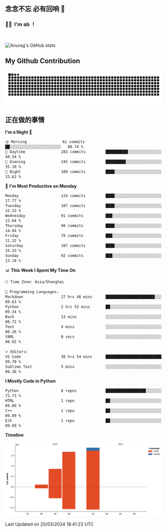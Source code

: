 ## 念念不忘 必有回响  👋
### 👨‍🔧&nbsp;&nbsp;I'm ab ！

<br>

![Anurag's GitHub stats](https://github-readme-stats.vercel.app/api?username=abinzzz&count_private=true&show_icons=true&theme=tokyonight)


## My Github Contribution
![](https://github.com/abinzzz/abinzzz/blob/output/github-contribution-grid-snake.svg)

## 正在做的事情

<!--START_SECTION:waka-->
**I'm a Night 🦉** 

```text
🌞 Morning                61 commits          ██░░░░░░░░░░░░░░░░░░░░░░░   08.74 % 
🌆 Daytime                283 commits         ██████████░░░░░░░░░░░░░░░   40.54 % 
🌃 Evening                245 commits         █████████░░░░░░░░░░░░░░░░   35.10 % 
🌙 Night                  109 commits         ████░░░░░░░░░░░░░░░░░░░░░   15.62 % 
```
📅 **I'm Most Productive on Monday** 

```text
Monday                   124 commits         ████░░░░░░░░░░░░░░░░░░░░░   17.77 % 
Tuesday                  107 commits         ████░░░░░░░░░░░░░░░░░░░░░   15.33 % 
Wednesday                91 commits          ███░░░░░░░░░░░░░░░░░░░░░░   13.04 % 
Thursday                 98 commits          ████░░░░░░░░░░░░░░░░░░░░░   14.04 % 
Friday                   79 commits          ███░░░░░░░░░░░░░░░░░░░░░░   11.32 % 
Saturday                 107 commits         ████░░░░░░░░░░░░░░░░░░░░░   15.33 % 
Sunday                   92 commits          ███░░░░░░░░░░░░░░░░░░░░░░   13.18 % 
```


📊 **This Week I Spent My Time On** 

```text
🕑︎ Time Zone: Asia/Shanghai

💬 Programming Languages: 
Markdown                 27 hrs 46 mins      ██████████████████████░░░   89.63 % 
Python                   2 hrs 53 mins       ██░░░░░░░░░░░░░░░░░░░░░░░   09.34 % 
Bash                     13 mins             ░░░░░░░░░░░░░░░░░░░░░░░░░   00.72 % 
Text                     4 mins              ░░░░░░░░░░░░░░░░░░░░░░░░░   00.26 % 
YAML                     0 secs              ░░░░░░░░░░░░░░░░░░░░░░░░░   00.02 % 

🔥 Editors: 
VS Code                  30 hrs 54 mins      █████████████████████████   99.70 % 
Sublime Text             5 mins              ░░░░░░░░░░░░░░░░░░░░░░░░░   00.30 % 
```

**I Mostly Code in Python** 

```text
Python                   8 repos             ██████████████████░░░░░░░   72.73 % 
HTML                     1 repo              ██░░░░░░░░░░░░░░░░░░░░░░░   09.09 % 
C++                      1 repo              ██░░░░░░░░░░░░░░░░░░░░░░░   09.09 % 
EJS                      1 repo              ██░░░░░░░░░░░░░░░░░░░░░░░   09.09 % 
```



**Timeline**

![Lines of Code chart](https://raw.githubusercontent.com/abinzzz/abinzzz/main/assets/bar_graph.png)


 Last Updated on 20/03/2024 18:41:23 UTC
<!--END_SECTION:waka-->


